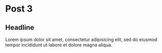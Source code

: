 # Post 3

## Headline
Lorem ipsum dolor sit amet, consectetur adipisicing elit, sed do eiusmod tempor incididunt ut labore et dolore magna aliqua.
